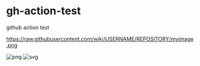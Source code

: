 # gh-action-test
github action test

https://raw.githubusercontent.com/wiki/USERNAME/REPOSITORY/myimage.png


![png](https://raw.githubusercontent.com/wiki/sgaunet/gh-action-test/firefox.png)
![svg](https://raw.githubusercontent.com/wiki/sgaunet/gh-action-test/firefox.svg)
